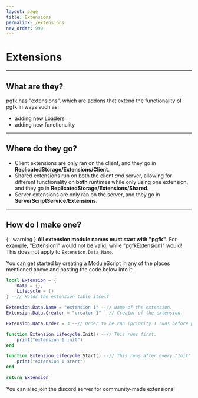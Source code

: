 ```yaml
---
layout: page
title: Extensions
permalink: /extensions
nav_order: 999
---
```


# **Extensions**

---

## **What are they?**

pgfk has "extensions", which are addons that extend the functionality of pgfk in ways such as:

- adding new Loaders
- adding new functionality

---

## **Where do they go?**

- Client extensions are only ran on the client, and they go in **ReplicatedStorage/Extensions/Client**.
- Shared extensions run on both the client *and* server, allowing for different functionality on **both** runtimes while only using one extension, and they go in **ReplicatedStorage/Extensions/Shared**.
- Server extensions are only ran on the server, and they go in **ServerScriptService/Extensions**.

---

## **How do I make one?**

{: .warning }
**All extension module names must start with "pgfk"**. For example, "Extension1" would not be valid, while "pgfkExtension1" would! This does not apply to `Extension.Data.Name`.

You can get started by creating a ModuleScript in any of the places mentioned above and pasting the code below into it:

```lua
local Extension = {
    Data = {},
    Lifecycle = {}
} --// Holds the extension table itself

Extension.Data.Name = "extension 1" --// Name of the extension.
Extension.Data.Creator = "creator 1" --// Creator of the extension.

Extension.Data.Order = 3 --// Order to be ran (priority 1 runs before priority 2, etc).

function Extension.Lifecycle.Init() --// This runs first.
    print("extension 1 init")
end

function Extension.Lifecycle.Start() --// This runs after every "Init" function has been called.
    print("extension 1 start")
end

return Extension
```

You can also join the discord server for community-made extensions!